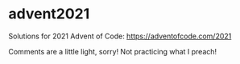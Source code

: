 # advent2021

Solutions for 2021 Advent of Code: https://adventofcode.com/2021

Comments are a little light, sorry! Not practicing what I preach! 
